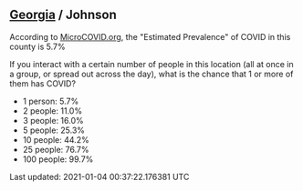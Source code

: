
## [Georgia](/united-states/georgia) / Johnson

According to [MicroCOVID.org](http://microcovid.org),
the "Estimated Prevalence" of COVID in this county is 5.7%

If you interact with a certain number of people in this location
(all at once in a group, or spread out across the day), what is the chance that
1 or more of them has COVID?

- 1 person: 5.7%
- 2 people: 11.0%
- 3 people: 16.0%
- 5 people: 25.3%
- 10 people: 44.2%
- 25 people: 76.7%
- 100 people: 99.7%

Last updated: 2021-01-04 00:37:22.176381 UTC
